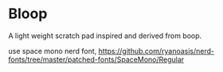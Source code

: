 # Bloop
A light weight scratch pad inspired and derived from boop.


use space mono nerd font, https://github.com/ryanoasis/nerd-fonts/tree/master/patched-fonts/SpaceMono/Regular